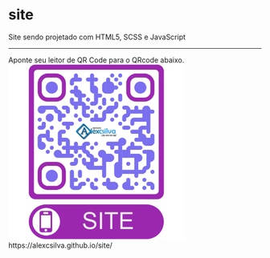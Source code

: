 # site
 Site sendo projetado com HTML5, SCSS e JavaScript
 <hr>
 Aponte seu leitor de QR Code para o QRcode abaixo.
 <br>
 <img src="img/SITE.png" width="350" alt="SITE -AlexCSilva | Instituto" title="SITE -AlexCSilva | Instituto">
 <br>
https://alexcsilva.github.io/site/

